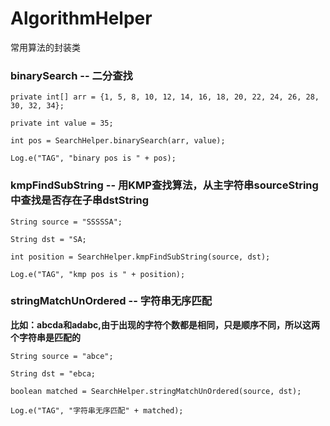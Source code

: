 # AlgorithmHelper
常用算法的封装类


### binarySearch -- 二分查找

```
private int[] arr = {1, 5, 8, 10, 12, 14, 16, 18, 20, 22, 24, 26, 28, 30, 32, 34};

private int value = 35;

int pos = SearchHelper.binarySearch(arr, value);

Log.e("TAG", "binary pos is " + pos);
```

### kmpFindSubString -- 用KMP查找算法，从主字符串sourceString中查找是否存在子串dstString

```
String source = "SSSSSA";

String dst = "SA;
        
int position = SearchHelper.kmpFindSubString(source, dst);

Log.e("TAG", "kmp pos is " + position);
```

### stringMatchUnOrdered -- 字符串无序匹配
**比如：abcda和adabc,由于出现的字符个数都是相同，只是顺序不同，所以这两个字符串是匹配的**

```
String source = "abce";

String dst = "ebca;

boolean matched = SearchHelper.stringMatchUnOrdered(source, dst);

Log.e("TAG", "字符串无序匹配" + matched);
```
